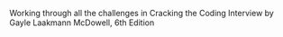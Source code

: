 Working through all the challenges in Cracking the Coding Interview by Gayle Laakmann McDowell, 6th Edition